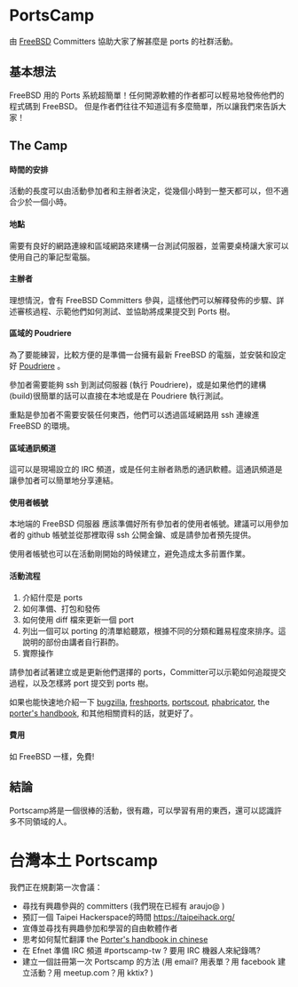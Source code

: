 PortsCamp
==============

由 [FreeBSD][freebsd] Committers 協助大家了解甚麼是 ports 的社群活動。

基本想法
------------------
FreeBSD 用的 Ports 系統超簡單！任何開源軟體的作者都可以輕易地發佈他們的程式碼到 FreeBSD。
但是作者們往往不知道這有多麼簡單，所以讓我們來告訴大家！

The Camp
-------------------

#### 時間的安排
活動的長度可以由活動參加者和主辦者決定，從幾個小時到一整天都可以，但不適合少於一個小時。

#### 地點
需要有良好的網路連線和區域網路來建構一台測試伺服器，並需要桌椅讓大家可以使用自己的筆記型電腦。

#### 主辦者
理想情況，會有 FreeBSD Committers 參與，這樣他們可以解釋發佈的步驟、詳述審核過程、示範他們如何測試、並協助將成果提交到 Ports 樹。

#### 區域的 Poudriere
為了要能練習，比較方便的是準備一台擁有最新 FreeBSD 的電腦，並安裝和設定好 [Poudriere][poudriere] 。

參加者需要能夠 ssh 到測試伺服器 (執行 Poudriere)，或是如果他們的建構 (build)很簡單的話可以直接在本地或是在  Poudriere 執行測試。

重點是參加者不需要安裝任何東西，他們可以透過區域網路用 ssh 連線進 FreeBSD 的環境。

#### 區域通訊頻道
這可以是現場設立的 IRC 頻道，或是任何主辦者熟悉的通訊軟體。這通訊頻道是讓參加者可以簡單地分享連結。

#### 使用者帳號
本地端的 FreeBSD 伺服器 應該準備好所有參加者的使用者帳號。建議可以用參加者的 github 帳號並從那裡取得 ssh 公開金鑰、或是請參加者預先提供。

使用者帳號也可以在活動剛開始的時候建立，避免造成太多前置作業。

#### 活動流程

1. 介紹什麼是 ports
2. 如何準備、打包和發佈
3. 如何使用 diff 檔來更新一個 port
4. 列出一個可以 porting 的清單給聽眾，根據不同的分類和難易程度來排序。這說明的部份由講者自行斟酌。
5. 實際操作

請參加者試著建立或是更新他們選擇的 ports，Committer可以示範如何追蹤提交過程，以及怎樣將 port 提交到 ports 樹。

如果也能快速地介紹一下 [bugzilla][bugzilla], [freshports][freshports], [portscout][portscout], [phabricator][phabricator], the [porter's handbook][porterhandbook], 和其他相關資料的話，就更好了。

#### 費用
如 FreeBSD 一樣，免費!

結論
-------------

Portscamp將是一個很棒的活動，很有趣，可以學習有用的東西，還可以認識許多不同領域的人。

台灣本土 Portscamp
=============================

我們正在規劃第一次會議：
- 尋找有興趣參與的 committers (我們現在已經有 araujo@ )
- 預訂一個 Taipei Hackerspace的時間 https://taipeihack.org/
- 宣傳並尋找有興趣參加和學習的自由軟體作者
- 思考如何幫忙翻譯 the [Porter's handbook in chinese][porterhandbooktw]
- 在 Efnet 準備 IRC 頻道 #portscamp-tw ? 要用 IRC 機器人來紀錄嗎?
- 建立一個註冊第一次 Portscamp 的方法 (用 email? 用表單？用 facebook 建立活動？用 meetup.com？用 kktix? )

[freebsd]: https://www.freebsd.org/
[freshports]: http://www.freshports.org/
[portscout]: http://portscout.freebsd.org/
[bugzilla]: https://bugs.freebsd.org/bugzilla/
[phabricator]: https://reviews.freebsd.org/
[poudriere]: https://www.freebsd.org/doc/handbook/ports-poudriere.html
[porterhandbook]: https://www.freebsd.org/doc/en/books/porters-handbook/
[porterhandbooktw]: https://www.freebsd.org/doc/zh_TW/books/porters-handbook/
